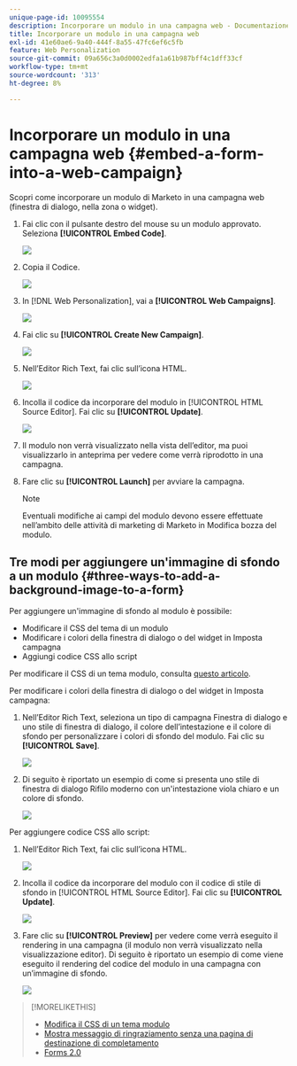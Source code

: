 ```yaml
---
unique-page-id: 10095554
description: Incorporare un modulo in una campagna web - Documentazione di Marketo - Documentazione del prodotto
title: Incorporare un modulo in una campagna web
exl-id: 41e60ae6-9a40-444f-8a55-47fc6ef6c5fb
feature: Web Personalization
source-git-commit: 09a656c3a0d0002edfa1a61b987bff4c1dff33cf
workflow-type: tm+mt
source-wordcount: '313'
ht-degree: 8%

---
```


# Incorporare un modulo in una campagna web {#embed-a-form-into-a-web-campaign}

Scopri come incorporare un modulo di Marketo in una campagna web (finestra di dialogo, nella zona o widget).

1. Fai clic con il pulsante destro del mouse su un modulo approvato. Seleziona **[!UICONTROL Embed Code]**.

   ![](assets/image2015-12-16-10-3a58-3a39.png)

1. Copia il Codice.

   ![](assets/image2015-12-16-11-3a16-3a24.png)

1. In [!DNL Web Personalization], vai a **[!UICONTROL Web Campaigns]**.

   ![](assets/web-campaigns-hand-7.jpg)

1. Fai clic su **[!UICONTROL Create New Campaign]**.

   ![](assets/create-new-web-campaign-hand-1.jpg)

1. Nell’Editor Rich Text, fai clic sull’icona HTML.

   ![](assets/five-1.png)

1. Incolla il codice da incorporare del modulo in [!UICONTROL HTML Source Editor]. Fai clic su **[!UICONTROL Update]**.

   ![](assets/six-1.png)

1. Il modulo non verrà visualizzato nella vista dell’editor, ma puoi visualizzarlo in anteprima per vedere come verrà riprodotto in una campagna.

1. Fare clic su **[!UICONTROL Launch]** per avviare la campagna.

   >[!NOTE]
   >
   >Eventuali modifiche ai campi del modulo devono essere effettuate nell’ambito delle attività di marketing di Marketo in Modifica bozza del modulo.

## Tre modi per aggiungere un&#39;immagine di sfondo a un modulo {#three-ways-to-add-a-background-image-to-a-form}

Per aggiungere un&#39;immagine di sfondo al modulo è possibile:

* Modificare il CSS del tema di un modulo
* Modificare i colori della finestra di dialogo o del widget in Imposta campagna
* Aggiungi codice CSS allo script

Per modificare il CSS di un tema modulo, consulta [questo articolo](/help/marketo/product-docs/demand-generation/forms/form-design/edit-the-css-of-a-form-theme.md).

Per modificare i colori della finestra di dialogo o del widget in Imposta campagna:

1. Nell’Editor Rich Text, seleziona un tipo di campagna Finestra di dialogo e uno stile di finestra di dialogo, il colore dell’intestazione e il colore di sfondo per personalizzare i colori di sfondo del modulo. Fai clic su **[!UICONTROL Save]**.

   ![](assets/image2015-12-29-18-3a28-3a31.png)

1. Di seguito è riportato un esempio di come si presenta uno stile di finestra di dialogo Rifilo moderno con un&#39;intestazione viola chiaro e un colore di sfondo.

   ![](assets/image2015-12-29-18-3a27-3a31.png)

Per aggiungere codice CSS allo script:

1. Nell’Editor Rich Text, fai clic sull’icona HTML.

   ![](assets/image2015-12-29-17-3a56-3a13.png)

1. Incolla il codice da incorporare del modulo con il codice di stile di sfondo in [!UICONTROL HTML Source Editor]. Fai clic su **[!UICONTROL Update]**.

   ![](assets/image2015-12-29-18-3a1-3a15.png)

1. Fare clic su **[!UICONTROL Preview]** per vedere come verrà eseguito il rendering in una campagna (il modulo non verrà visualizzato nella visualizzazione editor). Di seguito è riportato un esempio di come viene eseguito il rendering del codice del modulo in una campagna con un’immagine di sfondo.

   ![](assets/image2015-12-29-18-3a20-3a35.png)

>[!MORELIKETHIS]
>
>* [Modifica il CSS di un tema modulo](/help/marketo/product-docs/demand-generation/forms/form-design/edit-the-css-of-a-form-theme.md)
>* [Mostra messaggio di ringraziamento senza una pagina di destinazione di completamento](https://developers.marketo.com/blog/show-thank-you-message-without-a-follow-up-landing-page/)
>* [Forms 2.0](https://experienceleague.adobe.com/en/docs/marketo-developer/marketo/javascriptapi/forms-api-reference)
